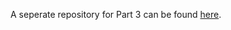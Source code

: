 A seperate repository for Part 3 can be found [here](https://github.com/HtetOoWaiYan/fullstackopen-part3).